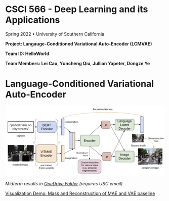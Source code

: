 # CSCI 566 - Deep Learning and its Applications
Spring 2022 • University of Southern California

**Project: Langauge-Conditioned Variational Auto-Encoder (LCMVAE)**

**Team ID: HelloWorld**

**Team Members:  Lei Cao, Yuncheng Qiu, Jullian Yapeter, Dongze Ye**

# Language-Conditioned Variational Auto-Encoder


![architecture diagram](https://github.com/jullian-yapeter/lcmvae/blob/main/figures/lcmvae_architecture.png)

*Midterm results in [OneDrive Folder](https://uscedu-my.sharepoint.com/:f:/g/personal/dongzeye_usc_edu/EmL0By_TtoBPoF_hfKSoAyABpbZ_fDdwc_xDlf6lU64Uvg?e=N8bM0l) (requires USC email)*

[Visualization Demo: Mask and Reconstruction of MAE and VAE baseline](./visualization_demo.ipynb)
